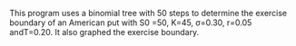 This program uses a binomial tree with 50 steps to determine the exercise boundary of an American put with S0 =50, K=45, σ=0.30, r=0.05 andT=0.20.
It also graphed the exercise boundary.
